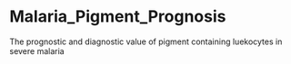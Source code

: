 # Malaria_Pigment_Prognosis
 The prognostic and diagnostic value of pigment containing luekocytes in severe malaria
